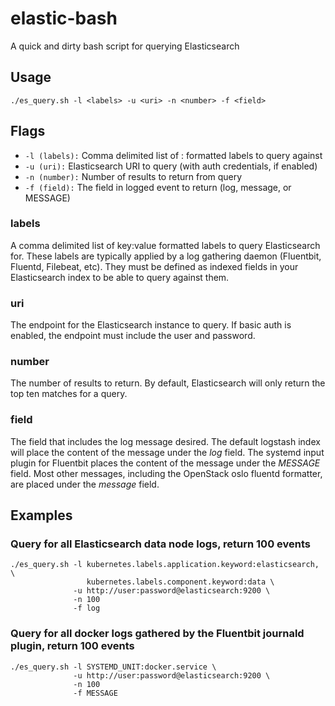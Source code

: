 # elastic-bash
A quick and dirty bash script for querying Elasticsearch

## Usage
```
./es_query.sh -l <labels> -u <uri> -n <number> -f <field>
```

## Flags
* ```-l (labels):``` Comma delimited list of <key>:<value> formatted labels to query against
* ```-u (uri):``` Elasticsearch URI to query (with auth credentials, if enabled)
* ```-n (number):``` Number of results to return from query
* ```-f (field):``` The field in logged event to return (log, message, or MESSAGE)

### labels
A comma delimited list of key:value formatted labels to query Elasticsearch for.  These labels are
typically applied by a log gathering daemon (Fluentbit, Fluentd, Filebeat, etc). They must be defined
as indexed fields in your Elasticsearch index to be able to query against them.

### uri
The endpoint for the Elasticsearch instance to query.  If basic auth is enabled, the endpoint must
include the user and password.

### number
The number of results to return.  By default, Elasticsearch will only return the top ten matches
for a query.

### field
The field that includes the log message desired.  The default logstash index will place the content
of the message under the *log* field.  The systemd input plugin for Fluentbit places the content of
the message under the *MESSAGE* field.  Most other messages, including the OpenStack oslo fluentd
formatter, are placed under the *message* field.


## Examples
### Query for all Elasticsearch data node logs, return 100 events
```
./es_query.sh -l kubernetes.labels.application.keyword:elasticsearch, \
                 kubernetes.labels.component.keyword:data \
              -u http://user:password@elasticsearch:9200 \
              -n 100
              -f log
```

### Query for all docker logs gathered by the Fluentbit journald plugin, return 100 events
```
./es_query.sh -l SYSTEMD_UNIT:docker.service \
              -u http://user:password@elasticsearch:9200 \
              -n 100
              -f MESSAGE
```
